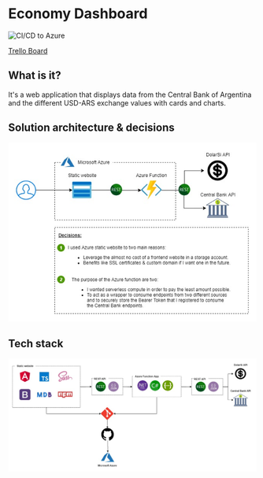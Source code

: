# Economy Dashboard
![CI/CD to Azure](https://github.com/TomasRS/economy-dashboard/workflows/CI/CD%20to%20Azure/badge.svg)

[Trello Board](https://trello.com/b/oS1XoqTg/economy-dashboard-app-mvp-1)

## What is it?
It's a web application that displays data from the Central Bank of Argentina and the different USD-ARS exchange values with cards and charts.

## Solution architecture & decisions
![Architecture Diagram](/architecture-tecnology-diagrams/architecture_diagram.jpg?raw=true "Architecture Diagram")

## Tech stack
![Architecture Diagram](/architecture-tecnology-diagrams/stack.jpg?raw=true "Stack")

